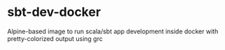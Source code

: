 # sbt-dev-docker
Alpine-based image to run scala/sbt app development inside docker with pretty-colorized output using grc

